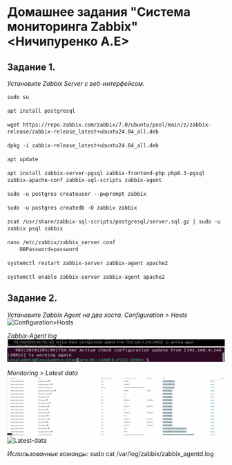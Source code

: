 # Домашнее задания "Система мониторинга Zabbix" <Ничипуренко А.Е>
## Задание 1.

*Установите Zabbix Server с веб-интерфейсом.*

    sudo su

    apt install postgresql

    wget https://repo.zabbix.com/zabbix/7.0/ubuntu/pool/main/z/zabbix-release/zabbix-release_latest+ubuntu24.04_all.deb

    dpkg -i zabbix-release_latest+ubuntu24.04_all.deb   

    apt update

    apt install zabbix-server-pgsql zabbix-frontend-php php8.3-pgsql zabbix-apache-conf zabbix-sql-scripts zabbix-agent

    sudo -u postgres createuser --pwprompt zabbix

    sudo -u postgres createdb -O zabbix zabbix

    zcat /usr/share/zabbix-sql-scripts/postgresql/server.sql.gz | sudo -u zabbix psql zabbix

    nano /etc/zabbix/zabbix_server.conf 
        DBPassword=password

    systemctl restart zabbix-server zabbix-agent apache2
    
    systemctl enable zabbix-server zabbix-agent apache2


## Задание 2.

*Установите Zabbix Agent на два хоста.*
*Configuration > Hosts*
![Configuration>Hosts](https://github.com/AlexandeAbel/hw-02.md/blob/main/img/2.1.png)

*Zabbix-Agent log*
![zabbix agent](https://github.com/AlexandeAbel/hw-02.md/blob/main/img/2.2.1.jpg)
![zabbix agent](https://github.com/AlexandeAbel/hw-02.md/blob/main/img/2.2.jpg)

*Monitoring > Latest data* 
![Latest-data](https://github.com/AlexandeAbel/hw-02.md/blob/main/img/2.3.jpg)
![Latest-data](https://github.com/AlexandeAbel/hw-02.md/blob/main/img/2.3.1.gpj)

*Использованные команды:*
sudo cat /var/log/zabbix/zabbix_agentd.log 



